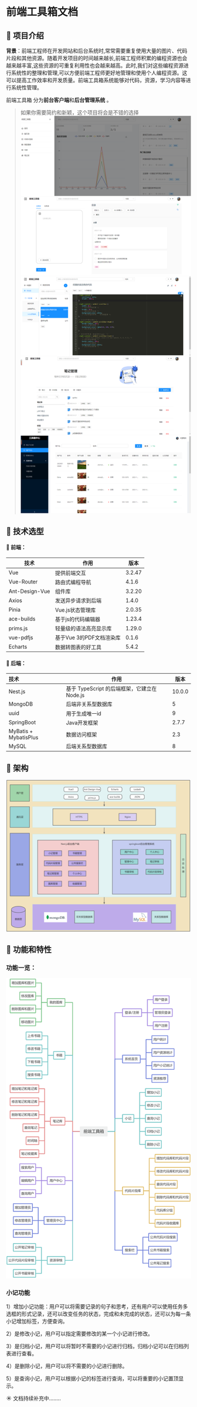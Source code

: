 # 前端工具箱文档

## :blossom: 项目介绍

**背景**：前端工程师在开发网站和后台系统时,常常需要重复使用大量的图片、代码片段和其他资源。随着开发项目的时间越来越长,前端工程师积累的编程资源也会越来越丰富,这些资源的可重复利用性也会越来越高。此时,我们对这些编程资源进行系统性的整理和管理,可以方便前端工程师更好地管理和使用个人编程资源。这可以提高工作效率和开发质量。前端工具箱系统能够对代码，资源，学习内容等进行系统性管理。

前端工具箱 分为**前台客户端**和**后台管理系统** 。

> 如果你需要简约和新颖，这个项目将会是不错的选择
![输入图片说明](imgs/front-tool1.png)
![输入图片说明](imgs/front-tool2.png)
![输入图片说明](imgs/front-tool3.png)
![输入图片说明](imgs/front-tool4.png)
![输入图片说明](imgs/front-tool5.png)

## :blossom: 技术选型

#### :seedling: **前端：**

| 技术           | 作用                     | 版本   |
| -------------- | ------------------------ | ------ |
| Vue            | 提供前端交互             | 3.2.47 |
| Vue-Router     | 路由式编程导航           | 4.1.6  |
| Ant-Design-Vue | 组件库                   | 3.2.20 |
| Axios          | 发送异步请求到后端       | 1.4.0  |
| Pinia          | Vue.js状态管理库         | 2.0.35 |
| ace-builds     | 基于js的代码编辑器       | 1.23.4 |
| prims.js       | 轻量级的语法高亮显示库   | 1.29.0 |
| vue-pdfjs      | 基于Vue 3的PDF文档渲染库 | 0.1.6  |
| Echarts        | 数据转图表的好工具       | 5.4.2  |

#### :seedling: 后端：

| 技术                  | 作用                                         | 版本   |
| :-------------------- | -------------------------------------------- | ------ |
| Nest.js               | 基于 TypeScript 的后端框架，它建立在 Node.js | 10.0.0 |
| MongoDB               | 后端非关系型数据库                           | 5      |
| uuid                  | 用于生成唯一id                               | 9      |
| SpringBoot            | Java开发框架                                 | 2.7.7  |
| MyBatis + MybatisPlus | 数据访问框架                                 | 2.3    |
| MySQL                 | 后端关系型数据库                             | 8      |

## :blossom: 架构
![输入图片说明](imgs/front-tool-construct.png)

## :blossom: 功能和特性

### 功能一览：
![输入图片说明](imgs/front-tool-fun.png)
### 小记功能

1）增加小记功能：用户可以将需要记录的句子和思考，还有用户可以使用任务多选框的形式记录，还可以改变任务的状态，完成和未完成的状态，还可以为每一条小记增加标签，方便查询。

2）是修改小记，用户可以指定需要修改的某一个小记进行修改。

3）是归档小记，用户可以将暂时不需要的小记进行归档，归档小记可以在归档列表进行查看。

4）是删除小记，用户可以将不需要的小记进行删除。

5）是查询小记，用户可以根据小记的标签进行查询，可以将重要的小记置顶显示。

:sunny: 文档持续补充中........